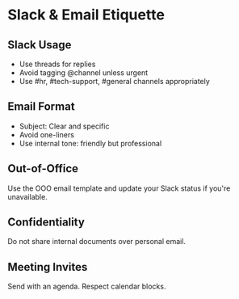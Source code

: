 # Slack & Email Etiquette

## Slack Usage
- Use threads for replies
- Avoid tagging @channel unless urgent
- Use #hr, #tech-support, #general channels appropriately

## Email Format
- Subject: Clear and specific
- Avoid one-liners
- Use internal tone: friendly but professional

## Out-of-Office
Use the OOO email template and update your Slack status if you're unavailable.

## Confidentiality
Do not share internal documents over personal email.

## Meeting Invites
Send with an agenda. Respect calendar blocks.

